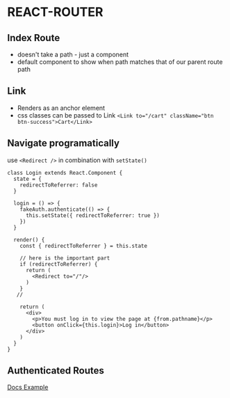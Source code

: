 # REACT-ROUTER

## Index Route

- doesn't take a path - just a component
- default component to show when path matches that of our parent route path

## Link

- Renders as an <a> anchor element
- css classes can be passed to Link
  `<Link to="/cart" className="btn btn-success">Cart</Link>`

## Navigate programatically

use `<Redirect />` in combination with `setState()`

```
class Login extends React.Component {
  state = {
    redirectToReferrer: false
  }

  login = () => {
    fakeAuth.authenticate(() => {
      this.setState({ redirectToReferrer: true })
    })
  }

  render() {
    const { redirectToReferrer } = this.state

    // here is the important part
    if (redirectToReferrer) {
      return (
        <Redirect to="/"/>
      )
    }
   //

    return (
      <div>
        <p>You must log in to view the page at {from.pathname}</p>
        <button onClick={this.login}>Log in</button>
      </div>
    )
  }
}
```

## Authenticated Routes

[Docs Example](https://reacttraining.com/react-router/web/example/auth-workflow)
